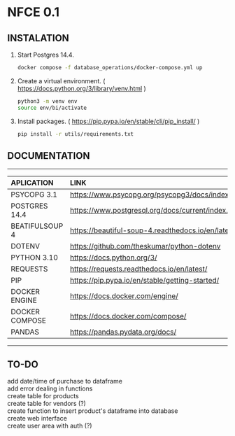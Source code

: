 # NFCE 0.1

## INSTALATION

1. Start Postgres 14.4.

    ```sh
    docker compose -f database_operations/docker-compose.yml up
    ```

2. Create a virtual environment. ( <https://docs.python.org/3/library/venv.html> )

    ```sh
    python3 -m venv env
    source env/bi/activate
    ```

3. Install packages. ( <https://pip.pypa.io/en/stable/cli/pip_install/> )

    ```sh
    pip install -r utils/requirements.txt
    ```

## DOCUMENTATION

---
|APLICATION         |LINK                                                       |
|:---               |:---                                                       |
|PSYCOPG 3.1        | <https://www.psycopg.org/psycopg3/docs/index.html>        |
|POSTGRES 14.4      | <https://www.postgresql.org/docs/current/index.html>      |
|BEATIFULSOUP 4     | <https://beautiful-soup-4.readthedocs.io/en/latest/#>     |
|DOTENV             | <https://github.com/theskumar/python-dotenv>              |
|PYTHON 3.10        | <https://docs.python.org/3/>                              |
|REQUESTS           | <https://requests.readthedocs.io/en/latest/>              |
|PIP                | <https://pip.pypa.io/en/stable/getting-started/>          |
|DOCKER ENGINE      | <https://docs.docker.com/engine/>                         |
|DOCKER COMPOSE     | <https://docs.docker.com/compose/>                        |
|PANDAS             | <https://pandas.pydata.org/docs/>                         |

---

## TO-DO

add date/time of purchase to dataframe  
add error dealing in functions  
create table for products  
create table for vendors (?)  
create function to insert product's dataframe into database  
create web interface  
create user area with auth (?)  
